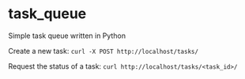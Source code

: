 # task_queue
Simple task queue written in Python

Create a new task:
```curl -X POST http://localhost/tasks/```

Request the status of a task:
```curl http://localhost/tasks/<task_id>/```